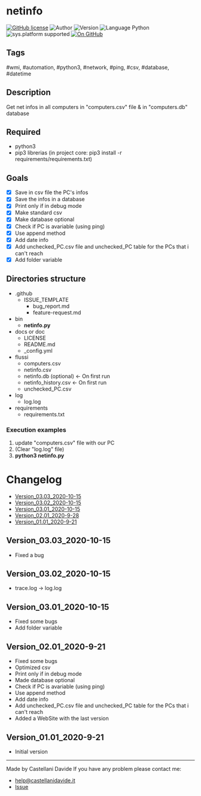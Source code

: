 # netinfo
[![GitHub license](https://img.shields.io/badge/licence-GNU-green?style=flat)](https://github.com/CastellaniDavide/cpp-netinfo/blob/master/LICENSE) ![Author](https://img.shields.io/badge/author-Castellani%20Davide-green?style=flat) ![Version](https://img.shields.io/badge/version-v03.03-blue?style=flat) ![Language Python](https://img.shields.io/badge/language-Python-yellowgreen?style=flat) ![sys.platform supported](https://img.shields.io/badge/OS%20platform%20supported-Windows-blue?style=flat) [![On GitHub](https://img.shields.io/badge/on%20GitHub-True-green?style=flat&logo=github)](https://github.com/CastellaniDavide/netinfo)

## Tags
 #wmi, #automation, #python3, #network, #ping, #csv, #database, #datetime

## Description
Get net infos in all computers in "computers.csv" file & in "computers.db" database

## Required
 - python3
 - pip3 librerias (in project core: pip3 install -r requirements/requirements.txt)

## Goals
 - [x] Save in csv file the PC's infos
 - [x] Save the infos in a database
 - [x] Print only if in debug mode
 - [x] Make standard csv
 - [x] Make database optional
 - [x] Check if PC is avariable (using ping)
 - [x] Use append method
 - [x] Add date info
 - [x] Add unchecked_PC.csv file and unchecked_PC table for the PCs that i can't reach
 - [x] Add folder variable

## Directories structure
 - .github
   - ISSUE_TEMPLATE
     - bug_report.md
     - feature-request.md
 - bin
   - **netinfo.py**
 - docs or doc
   - LICENSE
   - README.md
   - _config.yml
 - flussi
   - computers.csv
   - netinfo.csv
   - netinfo.db (optional) <- On first run
   - netinfo_history.csv <- On first run
   - unchecked_PC.csv
 - log
   - log.log
 - requirements
   - requirements.txt
   
### Execution examples
 1. update "computers.csv" file with our PC
 2. (Clear "log.log" file)
 3. **python3 netinfo.py**

# Changelog
 - [Version_03.03_2020-10-15](#Version_0303_2020-10-15)
 - [Version_03.02_2020-10-15](#Version_0302_2020-10-15)
 - [Version_03.01_2020-10-15](#Version_0301_2020-10-15)
 - [Version_02.01_2020-9-28](#Version_0201_2020-9-28)
 - [Version_01.01_2020-9-21](#Version_0101_2020-9-21)

## Version_03.03_2020-10-15
 - Fixed a bug

## Version_03.02_2020-10-15
 - trace.log -> log.log

## Version_03.01_2020-10-15
 - Fixed some bugs
 - Add folder variable

## Version_02.01_2020-9-21
 - Fixed some bugs
 - Optimized csv
 - Print only if in debug mode
 - Made database optional
 - Check if PC is avariable (using ping)
 - Use append method
 - Add date info
 - Add unchecked_PC.csv file and unchecked_PC table for the PCs that i can't reach
 - Added a WebSite with the last version

## Version_01.01_2020-9-21
 - Initial version

---
Made by Castellani Davide 
If you have any problem please contact me:
 - [help@castellanidavide.it](mailto:help@castellanidavide.it)
 - [Issue](https://github.com/CastellaniDavide/netinfo/issues)
